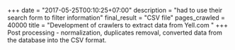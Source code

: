 +++
date = "2017-05-25T00:10:25+07:00"
description = "had to use their search form to filter information"
final_result = "CSV file"
pages_crawled = 40000
title = "Development of crawlers to extract data from Yell.com "
+++
Post processing - normalization, duplicates removal, converted data from the database into
the CSV format.
